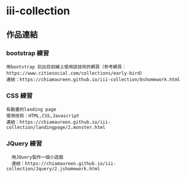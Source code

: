 # iii-collection


## 作品連結
  ### bootstrap 練習
    用bootstrap 刻出目前線上使用該技術的網頁（參考網頁：https://www.citiesocial.com/collections/early-bird）
    連結：https://chiamaureen.github.io/iii-collection/bshomework.html
  
  
  ### CSS 練習
    有動畫的landing page
    使用技術：HTML,CSS,Javascript
    連結：https://chiamaureen.github.io/iii-collection/landingpage/2.monster.html


 ### JQuery 練習
      用JQuery製作一個小遊戲
      連結：https://chiamaureen.github.io/iii-collection/Jquery/2.jshomework.html
